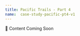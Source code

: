 ```yaml
---
title: Pacific Trails - Part 4
name:  case-study-pacific-pt4-v1
---
```


:construction:  Content Coming Soon
